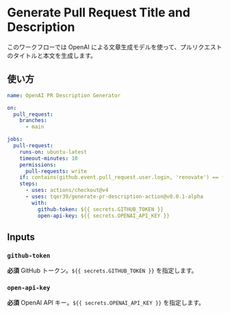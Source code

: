 # Generate Pull Request Title and Description

このワークフローでは OpenAI による文章生成モデルを使って、プルリクエストのタイトルと本文を生成します。

## 使い方

```yaml
name: OpenAI PR Description Generator

on:
  pull_request:
    branches:
      - main

jobs:
  pull-request:
    runs-on: ubuntu-latest
    timeout-minutes: 10
    permissions:
      pull-requests: write
    if: contains(github.event.pull_request.user.login, 'renovate') == false
    steps:
      - uses: actions/checkout@v4
      - uses: tqer39/generate-pr-description-action@v0.0.1-alpha
        with:
          github-token: ${{ secrets.GITHUB_TOKEN }}
          open-api-key: ${{ secrets.OPENAI_API_KEY }}
```

## Inputs

### `github-token`

**必須** GitHub トークン。`${{ secrets.GITHUB_TOKEN }}` を指定します。

### `open-api-key`

**必須** OpenAI API キー。`${{ secrets.OPENAI_API_KEY }}` を指定します。
